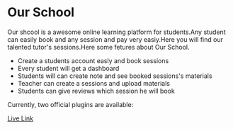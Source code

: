 # Our School

Our shcool is a awesome online learning platform for students.Any student can easily book and any session and pay very easiy.Here you will find our talented tutor's sessions.Here some fetures about Our School.

- Create a students account easly and book sessions
- Every student will get a dashboard
- Students will can create note and see booked sessions's materials
- Teacher can create a sessions and upload materials
- Students can give reviews which session he will book 

Currently, two official plugins are available:

[Live Link](https://github.com/vitejs/vite-plugin-react/blob/main/packages/plugin-react/README.md)

